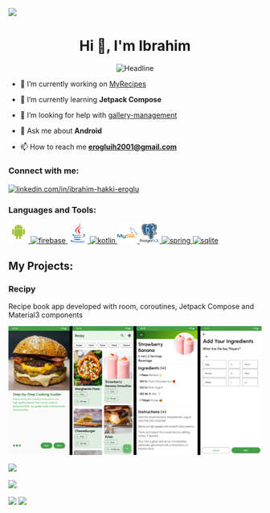 ![](https://komarev.com/ghpvc/?username=ibrahim4851)
<h1 align="center">Hi 👋, I'm Ibrahim</h1>
<div align=center>
  <img src="https://readme-typing-svg.herokuapp.com?size=40&duration=3000&color=30DC72&center=true&vCenter=true&width=800&height=100&lines=I'm+an+Android+Developer;I'm+a+Backend+Developer;I'm+a+Problem+Solver" alt="Headline" />
</div>

- 🔭 I’m currently working on [MyRecipes](https://github.com/ibrahim4851/MyRecipes)

- 🌱 I’m currently learning **Jetpack Compose**

- 🤝 I’m looking for help with [gallery-management](https://github.com/ibrahim4851/gallery-management)

- 💬 Ask me about **Android**

- 📫 How to reach me **erogluih2001@gmail.com**

<h3 align="left">Connect with me:</h3>
<p align="left">
<a href="https://linkedin.com/in/ibrahim-hakki-eroglu" target="blank"><img align="center" src="https://raw.githubusercontent.com/rahuldkjain/github-profile-readme-generator/master/src/images/icons/Social/linked-in-alt.svg" alt="linkedin.com/in/ibrahim-hakki-eroglu" height="30" width="40" /></a>
</p>

<h3 align="left">Languages and Tools:</h3>
<p align="left"> <a href="https://developer.android.com" target="_blank" rel="noreferrer"> <img src="https://raw.githubusercontent.com/devicons/devicon/master/icons/android/android-original-wordmark.svg" alt="android" width="40" height="40"/> </a> <a href="https://firebase.google.com/" target="_blank" rel="noreferrer"> <img src="https://www.vectorlogo.zone/logos/firebase/firebase-icon.svg" alt="firebase" width="40" height="40"/> </a> <a href="https://www.java.com" target="_blank" rel="noreferrer"> <img src="https://raw.githubusercontent.com/devicons/devicon/master/icons/java/java-original.svg" alt="java" width="40" height="40"/> </a> <a href="https://kotlinlang.org" target="_blank" rel="noreferrer"> <img src="https://www.vectorlogo.zone/logos/kotlinlang/kotlinlang-icon.svg" alt="kotlin" width="40" height="40"/> </a> <a href="https://www.mysql.com/" target="_blank" rel="noreferrer"> <img src="https://raw.githubusercontent.com/devicons/devicon/master/icons/mysql/mysql-original-wordmark.svg" alt="mysql" width="40" height="40"/> </a> <a href="https://www.postgresql.org" target="_blank" rel="noreferrer"> <img src="https://raw.githubusercontent.com/devicons/devicon/master/icons/postgresql/postgresql-original-wordmark.svg" alt="postgresql" width="40" height="40"/> </a> <a href="https://spring.io/" target="_blank" rel="noreferrer"> <img src="https://www.vectorlogo.zone/logos/springio/springio-icon.svg" alt="spring" width="40" height="40"/> </a> <a href="https://www.sqlite.org/" target="_blank" rel="noreferrer"> <img src="https://www.vectorlogo.zone/logos/sqlite/sqlite-icon.svg" alt="sqlite" width="40" height="40"/> </a> </p>

## My Projects:

### Recipy

Recipe book app developed with room, coroutines, Jetpack Compose and Material3 components

![App Photo](https://raw.githubusercontent.com/ibrahim4851/MyRecipes/main/photos/githubshowcase.jpg)


![](http://github-profile-summary-cards.vercel.app/api/cards/profile-details?username=ibrahim4851&theme=dracula)

![](http://github-profile-summary-cards.vercel.app/api/cards/stats?username=ibrahim4851&theme=dracula)

![](http://github-profile-summary-cards.vercel.app/api/cards/repos-per-language?username=ibrahim4851&theme=dracula&exclude=typescript)
![](http://github-profile-summary-cards.vercel.app/api/cards/most-commit-language?username=ibrahim4851&theme=dracula&exclude=typescript)

